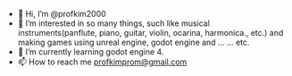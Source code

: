 - 👋 Hi, I’m @profkim2000
- 👀 I’m interested in so many things, such like musical instruments(panflute, piano, guitar, violin, ocarina, harmonica., etc.) and making games using unreal engine, godot engine and ... ... etc.
- 🌱 I’m currently learning godot engine 4.
- 📫 How to reach me profkimprom@gmail.com
